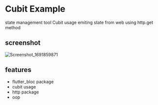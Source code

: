 # Cubit Example

state management tool Cubit usage emiting state from web using http.get method

## screenshot
![Screenshot_1691859871](https://github.com/merihcavdar/bloc_cubit/assets/84540989/9617d024-0120-4a6d-80dd-e89db2ed8f5f)

## features
- flutter_bloc package
- cubit usage
- http package
- oop
